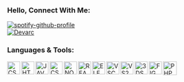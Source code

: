 ### Hello, Connect With Me:

[![spotify-github-profile](https://spotify-github-profile.vercel.app/api/view?uid=bgra0yerqdka5nadlck5cduv6&cover_image=true&theme=novatorem&bar_color=ff5900&bar_color_cover=false)](https://github.com/kittinan/spotify-github-profile)
<br>
[![Devarc](https://img.shields.io/discord/783456542078926860?color=%237289DA&label=Devarc&logo=discord&logoColor=white)](https://discord.com/invite/VAV4MRTrVM)

### Languages & Tools:
<a href="https://tr.wikipedia.org/wiki/CSS"><img align="left" alt="CSS" width="30px" src="https://cdn.discordapp.com/attachments/795066298295910420/815234379441635358/css.png"/></a>
<a href="https://tr.wikipedia.org/wiki/HTML5"><img align="left" alt="HTML5" width="30px" src="https://cdn.discordapp.com/attachments/795066298295910420/815234380518785044/html.png" /></a>
<a href="https://www.javascript.com"><img align="left" alt="JAVASCRIPT" width="30px" src="https://cdn.discordapp.com/attachments/795066298295910420/815234381730938946/javascript.png" /></a>
<a href="https://www.php.net"><img align="center" alt="PHP" width="32px" src="https://cdn.discordapp.com/attachments/795066298295910420/815234383061581834/php.png" /></a>
<a href="https://docs.microsoft.com/en-us/dotnet/csharp/"><img align="left" alt="CSHARP" width="30px" src="https://cdn.discordapp.com/attachments/795066298295910420/815234375292944424/csharp.png" /></a>
<a href="https://nodejs.org/en/"><img align="left" alt="NODEJS" width="30px" src="https://svgur.com/i/XHy.svg" /></a>
<a href="https://tr.reactjs.org"><img align="left" alt="REACTJS" width="30px" src="https://svgur.com/i/XHo.svg" /></a>
<a href="https://www.electronjs.org"><img align="left" alt="ELECTRONJS" width="30px" src="https://www.vectorlogo.zone/logos/electronjs/electronjs-icon.svg" /></a>
<a href="https://code.visualstudio.com/?wt.mc_id=DX_841432"><img align="left" alt="VSCODE" width="30px" src="https://cdn.discordapp.com/attachments/795066298295910420/815234388383891476/vscode.png" /></a>
<a href="https://visualstudio.microsoft.com/tr/vs/"><img align="left" alt="VS2019" width="30px" src="https://cdn.discordapp.com/attachments/795066298295910420/815234386080301097/visualstudio.png"></a>
<a href="https://www.autodesk.com/products/3ds-max/overview"><img align="left" alt="3DSMAX" width="30px" src="https://cdn.discordapp.com/attachments/795066298295910420/795285711443591168/3ds-max-full-logo-png-transparent.png"></a>
<a href="https://www.figma.com/"><img align="left" alt="FIGMA" width="30px" src="https://4.bp.blogspot.com/-LiJZ5I8E7K8/XIe_GeI5glI/AAAAAAAAIuw/4Awu8j8r0P8TKBXzyxyslHEfplOlK9-6QCK4BGAYYCw/s1600/icon%2Bfigma%2Bvector.png"></a>
